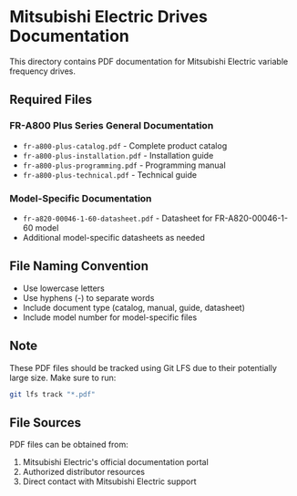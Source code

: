 # Mitsubishi Electric Drives Documentation

This directory contains PDF documentation for Mitsubishi Electric variable frequency drives.

## Required Files

### FR-A800 Plus Series General Documentation
- `fr-a800-plus-catalog.pdf` - Complete product catalog
- `fr-a800-plus-installation.pdf` - Installation guide
- `fr-a800-plus-programming.pdf` - Programming manual
- `fr-a800-plus-technical.pdf` - Technical guide

### Model-Specific Documentation
- `fr-a820-00046-1-60-datasheet.pdf` - Datasheet for FR-A820-00046-1-60 model
- Additional model-specific datasheets as needed

## File Naming Convention
- Use lowercase letters
- Use hyphens (-) to separate words
- Include document type (catalog, manual, guide, datasheet)
- Include model number for model-specific files

## Note
These PDF files should be tracked using Git LFS due to their potentially large size. Make sure to run:
```bash
git lfs track "*.pdf"
```

## File Sources
PDF files can be obtained from:
1. Mitsubishi Electric's official documentation portal
2. Authorized distributor resources
3. Direct contact with Mitsubishi Electric support 